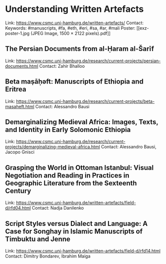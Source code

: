 # Understanding Written Artefacts

Link: https://www.csmc.uni-hamburg.de/written-artefacts/
Contact:
Keywords: #manuscripts, #fa, #eth, #eri, #sa, #ar, #mali
Poster: [[exz-poster-1.jpg (JPEG Image, 1500 × 2122 pixels).pdf]]

## The Persian Documents from al-Ḥaram al-Šarīf
 
 Link: https://www.csmc.uni-hamburg.de/research/current-projects/persian-documents.html
 Contact: Zahir Bhalloo
 
 ## Beta maṣāḥǝft: Manuscripts of Ethiopia and Eritrea
 
 Link: https://www.csmc.uni-hamburg.de/research/current-projects/beta-masaheft.html
 Contact: Alessandro Bausi
 
 ## Demarginalizing Medieval Africa: Images, Texts, and Identity in Early Solomonic Ethiopia
 
 Link: https://www.csmc.uni-hamburg.de/research/current-projects/demarginalizing-medieval-africa.html
 Contact: Alessandro Bausi, Jacopo Gnisci
 
 ## Grasping the World in Ottoman Istanbul: Visual Negotiation and Reading in Practices in Geographic Literature from the Sexteenth Century
 
 Link: https://www.csmc.uni-hamburg.de/written-artefacts/field-d/rfd04.html
 Contact: Nadja Danilenko


## Script Styles versus Dialect and Language: A Case for Songhay in Islamic Manuscripts of Timbuktu and Jenne

Link: https://www.csmc.uni-hamburg.de/written-artefacts/field-d/rfd14.html
Contact: Dimitry Bondarev, Ibrahim Maiga